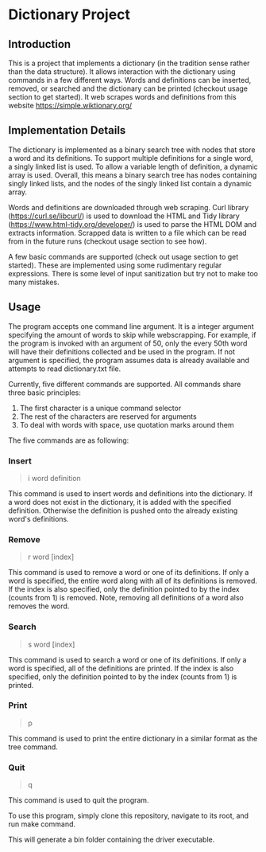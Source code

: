 # Dictionary Project

## Introduction

This is a project that implements a dictionary (in the tradition sense rather than the data structure). It allows interaction with the dictionary using commands in a few different ways. Words and definitions can be inserted, removed, or searched and the dictionary can be printed (checkout usage section to get started). It web scrapes words and definitions from this website https://simple.wiktionary.org/

## Implementation Details

The dictionary is implemented as a binary search tree with nodes that store a word and its definitions. To support multiple definitions for a single word, a singly linked list is used. To allow a variable length of definition, a dynamic array is used. Overall, this means a binary search tree has nodes containing singly linked lists, and the nodes of the singly linked list contain a dynamic array.

Words and definitions are downloaded through web scraping. Curl library (https://curl.se/libcurl/) is used to download the HTML and Tidy library (https://www.html-tidy.org/developer/) is used to parse the HTML DOM and extracts information. Scrapped data is written to a file which can be read from in the future runs (checkout usage section to see how).

A few basic commands are supported (check out usage section to get started). These are implemented using some rudimentary regular expressions. There is some level of input sanitization but try not to make too many mistakes.

## Usage

The program accepts one command line argument. It is a integer argument specifying the amount of words to skip while webscrapping. For example, if the program is invoked with an argument of 50, only the every 50th word will have their definitions collected and be used in the program. If not argument is specified, the program assumes data is already available and attempts to read dictionary.txt file.

Currently, five different commands are supported. All commands share three basic principles:

1. The first character is a unique command selector
2. The rest of the characters are reserved for arguments
3. To deal with words with space, use quotation marks around them

The five commands are as following:

### Insert

> i word definition

This command is used to insert words and definitions into the dictionary. If a word does not exist in the dictionary, it is added with the specified definition. Otherwise the definition is pushed onto the already existing word's definitions.

### Remove

> r word [index]

This command is used to remove a word or one of its definitions. If only a word is specified, the entire word along with all of its definitions is removed. If the index is also specified, only the definition pointed to by the index (counts from 1) is removed. Note, removing all definitions of a word also removes the word.

### Search

> s word [index]

This command is used to search a word or one of its definitions. If only a word is specified, all of the definitions are printed. If the index is also specified, only the definition pointed to by the index (counts from 1) is printed.

### Print

> p

This command is used to print the entire dictionary in a similar format as the tree command.

### Quit

> q

This command is used to quit the program.

To use this program, simply clone this repository, navigate to its root, and run make command.

This will generate a bin folder containing the driver executable.